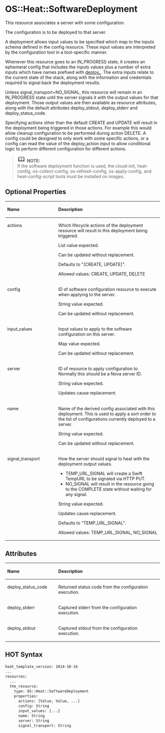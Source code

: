 # OS::Heat::SoftwareDeployment<a name="EN-US_TOPIC_0088407125"></a>

This resource associates a server with some configuration.

The configuration is to be deployed to that server.

A deployment allows input values to be specified which map to the inputs schema defined in the config resource. These input values are interpreted by the configuration tool in a tool-specific manner.

Whenever this resource goes to an IN\_PROGRESS state, it creates an ephemeral config that includes the inputs values plus a number of extra inputs which have names prefixed with  [deploy\_](http://docs.openstack.org/developer/heat/template_guide/openstack.html#id1). The extra inputs relate to the current state of the stack, along with the information and credentials required to signal back the deployment results.

Unless signal\_transport=NO\_SIGNAL, this resource will remain in an IN\_PROGRESS state until the server signals it with the output values for that deployment. Those output values are then available as resource attributes, along with the default attributes deploy\_stdout, deploy\_stderr and deploy\_status\_code.

Specifying actions other than the default CREATE and UPDATE will result in the deployment being triggered in those actions. For example this would allow cleanup configuration to be performed during action DELETE. A config could be designed to only work with some specific actions, or a config can read the value of the deploy\_action input to allow conditional logic to perform different configuration for different actions.

>![](public_sys-resources/icon-note.gif) **NOTE:**   
>If the software deployment function is used, the cloud-init, heat-config, os-collect-config, os-refresh-config, os-apply-config, and heat-config-script tools must be installed on images.  

## Optional Properties<a name="section99570357293"></a>

<a name="table7994151543015"></a>
<table><thead align="left"><tr id="row7625104145315"><th class="cellrowborder" valign="top" width="33%" id="mcps1.1.3.1.1"><p id="p1599491513010"><a name="p1599491513010"></a><a name="p1599491513010"></a><strong id="b87191421125318"><a name="b87191421125318"></a><a name="b87191421125318"></a>Name</strong></p>
</th>
<th class="cellrowborder" valign="top" width="67%" id="mcps1.1.3.1.2"><p id="p17994171503014"><a name="p17994171503014"></a><a name="p17994171503014"></a><strong id="b1172082119533"><a name="b1172082119533"></a><a name="b1172082119533"></a>Description</strong></p>
</th>
</tr>
</thead>
<tbody><tr id="row2625543538"><td class="cellrowborder" valign="top" width="33%" headers="mcps1.1.3.1.1 "><p id="p7825164755916"><a name="p7825164755916"></a><a name="p7825164755916"></a>actions</p>
</td>
<td class="cellrowborder" valign="top" width="67%" headers="mcps1.1.3.1.2 "><p id="p44563818"><a name="p44563818"></a><a name="p44563818"></a>Which lifecycle actions of the deployment resource will result in this deployment being triggered.</p>
<p id="p65530045"><a name="p65530045"></a><a name="p65530045"></a>List value expected.</p>
<p id="p52899501"><a name="p52899501"></a><a name="p52899501"></a>Can be updated without replacement.</p>
<p id="p6333466"><a name="p6333466"></a><a name="p6333466"></a>Defaults to "[CREATE, UPDATE]".</p>
<p id="p299416152302"><a name="p299416152302"></a><a name="p299416152302"></a>Allowed values: CREATE, UPDATE, DELETE</p>
</td>
</tr>
<tr id="row162517405317"><td class="cellrowborder" valign="top" width="33%" headers="mcps1.1.3.1.1 "><p id="p43248727"><a name="p43248727"></a><a name="p43248727"></a>config</p>
</td>
<td class="cellrowborder" valign="top" width="67%" headers="mcps1.1.3.1.2 "><p id="p53694225"><a name="p53694225"></a><a name="p53694225"></a>ID of software configuration resource to execute when applying to the server.</p>
<p id="p13485980"><a name="p13485980"></a><a name="p13485980"></a>String value expected.</p>
<p id="p699421517304"><a name="p699421517304"></a><a name="p699421517304"></a>Can be updated without replacement.</p>
</td>
</tr>
<tr id="row1462512411537"><td class="cellrowborder" valign="top" width="33%" headers="mcps1.1.3.1.1 "><p id="p18622610"><a name="p18622610"></a><a name="p18622610"></a>input_values</p>
</td>
<td class="cellrowborder" valign="top" width="67%" headers="mcps1.1.3.1.2 "><p id="p33385767"><a name="p33385767"></a><a name="p33385767"></a>Input values to apply to the software configuration on this server.</p>
<p id="p32036448"><a name="p32036448"></a><a name="p32036448"></a>Map value expected.</p>
<p id="p7994161515300"><a name="p7994161515300"></a><a name="p7994161515300"></a>Can be updated without replacement.</p>
</td>
</tr>
<tr id="row46250416534"><td class="cellrowborder" valign="top" width="33%" headers="mcps1.1.3.1.1 "><p id="p44815535"><a name="p44815535"></a><a name="p44815535"></a>server</p>
</td>
<td class="cellrowborder" valign="top" width="67%" headers="mcps1.1.3.1.2 "><p id="p686639"><a name="p686639"></a><a name="p686639"></a>ID of resource to apply configuration to. Normally this should be a Nova server ID.</p>
<p id="p6179751"><a name="p6179751"></a><a name="p6179751"></a>String value expected.</p>
<p id="p4994141583014"><a name="p4994141583014"></a><a name="p4994141583014"></a>Updates cause replacement.</p>
</td>
</tr>
<tr id="row262554205313"><td class="cellrowborder" valign="top" width="33%" headers="mcps1.1.3.1.1 "><p id="p168524251975"><a name="p168524251975"></a><a name="p168524251975"></a>name</p>
</td>
<td class="cellrowborder" valign="top" width="67%" headers="mcps1.1.3.1.2 "><p id="p8744808"><a name="p8744808"></a><a name="p8744808"></a>Name of the derived config associated with this deployment. This is used to apply a sort order to the list of configurations currently deployed to a server.</p>
<p id="p11594415"><a name="p11594415"></a><a name="p11594415"></a>String value expected.</p>
<p id="p3380114316315"><a name="p3380114316315"></a><a name="p3380114316315"></a>Can be updated without replacement.</p>
</td>
</tr>
<tr id="row96257418539"><td class="cellrowborder" valign="top" width="33%" headers="mcps1.1.3.1.1 "><p id="p66732432"><a name="p66732432"></a><a name="p66732432"></a>signal_transport</p>
</td>
<td class="cellrowborder" valign="top" width="67%" headers="mcps1.1.3.1.2 "><p id="p66571835111517"><a name="p66571835111517"></a><a name="p66571835111517"></a>How the server should signal to heat with the deployment output values.</p>
<a name="ul10531133410159"></a><a name="ul10531133410159"></a><ul id="ul10531133410159"><li>TEMP_URL_SIGNAL will create a Swift TempURL to be signaled via HTTP PUT.</li><li>NO_SIGNAL will result in the resource going to the COMPLETE state without waiting for any signal.</li></ul>
<p id="p63720980"><a name="p63720980"></a><a name="p63720980"></a>String value expected.</p>
<p id="p36617913"><a name="p36617913"></a><a name="p36617913"></a>Updates cause replacement.</p>
<p id="p19460165512158"><a name="p19460165512158"></a><a name="p19460165512158"></a>Defaults to "TEMP_URL_SIGNAL".</p>
<p id="p13261011"><a name="p13261011"></a><a name="p13261011"></a>Allowed values: TEMP_URL_SIGNAL, NO_SIGNAL</p>
</td>
</tr>
</tbody>
</table>

## Attributes<a name="section92841445102911"></a>

<a name="table14613114183216"></a>
<table><thead align="left"><tr id="row514019445711"><th class="cellrowborder" valign="top" width="33%" id="mcps1.1.3.1.1"><p id="p1615131413218"><a name="p1615131413218"></a><a name="p1615131413218"></a><strong id="b330816222579"><a name="b330816222579"></a><a name="b330816222579"></a>Name</strong></p>
</th>
<th class="cellrowborder" valign="top" width="67%" id="mcps1.1.3.1.2"><p id="p761581493219"><a name="p761581493219"></a><a name="p761581493219"></a><strong id="b2309152225710"><a name="b2309152225710"></a><a name="b2309152225710"></a>Description</strong></p>
</th>
</tr>
</thead>
<tbody><tr id="row101409412577"><td class="cellrowborder" valign="top" width="33%" headers="mcps1.1.3.1.1 "><p id="p66161014153215"><a name="p66161014153215"></a><a name="p66161014153215"></a>deploy_status_code</p>
</td>
<td class="cellrowborder" valign="top" width="67%" headers="mcps1.1.3.1.2 "><p id="p176181314103220"><a name="p176181314103220"></a><a name="p176181314103220"></a>Returned status code from the configuration execution.</p>
</td>
</tr>
<tr id="row1014014195714"><td class="cellrowborder" valign="top" width="33%" headers="mcps1.1.3.1.1 "><p id="p17619111412322"><a name="p17619111412322"></a><a name="p17619111412322"></a>deploy_stderr</p>
</td>
<td class="cellrowborder" valign="top" width="67%" headers="mcps1.1.3.1.2 "><p id="p66212014113210"><a name="p66212014113210"></a><a name="p66212014113210"></a>Captured stderr from the configuration execution.</p>
</td>
</tr>
<tr id="row20140154115714"><td class="cellrowborder" valign="top" width="33%" headers="mcps1.1.3.1.1 "><p id="p1962214147324"><a name="p1962214147324"></a><a name="p1962214147324"></a>deploy_stdout</p>
</td>
<td class="cellrowborder" valign="top" width="67%" headers="mcps1.1.3.1.2 "><p id="p862351453216"><a name="p862351453216"></a><a name="p862351453216"></a>Captured stdout from the configuration execution.</p>
</td>
</tr>
</tbody>
</table>

## HOT Syntax<a name="section663216542299"></a>

```
heat_template_version: 2014-10-16
...
resources:
  ...
  the_resource:
    type: OS::Heat::SoftwareDeployment
    properties:
      actions: [Value, Value, ...]
      config: String
      input_values: {...}
      name: String
      server: String
      signal_transport: String
```

